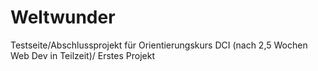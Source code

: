 # Weltwunder
Testseite/Abschlussprojekt für Orientierungskurs DCI (nach 2,5 Wochen Web Dev in Teilzeit)/
Erstes Projekt

